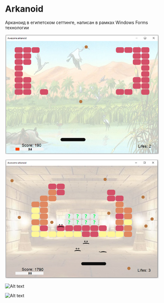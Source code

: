 # Arkanoid

Арканоид в египетском сеттинге, написан в рамках Windows Forms технологии

![Alt text](Screenshots/arkanoid_game_1.png)

![Alt text](Screenshots/arkanoid_game_2.png)

![Alt text](Screenshots/arkanoid_game_mainScreen.png)

![Alt text](Screenshots/arkanoid_game_pauseScreen.png)
